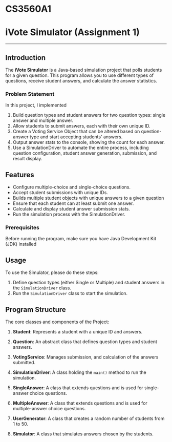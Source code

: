 # CS3560A1
# iVote Simulator (Assignment 1)
---
## Introduction

The **iVote Simulator** is a Java-based simulation project that polls students for a given question. This program allows you to use different types of questions, receive student answers, and calculate the answer statistics.

### Problem Statement

In this project, I implemented

1. Build question types and student answers for two question types: single answer and multiple answer.
2. Allow students to submit answers, each with their own unique ID.
3. Create a Voting Service Object that can be altered based on question-answer type and start accepting students' answers.
4. Output answer stats to the console, showing the count for each answer.
5. Use a SimulationDriver to automate the entire process, including question configuration, student answer generation, submission, and result display.

## Features

- Configure multiple-choice and single-choice questions.
- Accept student submissions with unique IDs.
- Builds multiple student objects with unique answers to a given question
- Ensure that each student can at least submit one answer.
- Calculate and display student answer submission stats.
- Run the simulation process with the SimulationDriver.


### Prerequisites

Before running the program, make sure you have Java Development Kit (JDK) installed


## Usage

To use the Simulator, please do these steps:

1. Define question types (either Single or Multiple) and student answers in the `SimulationDriver` class.
2. Run the `SimulationDriver` class to start the simulation.

## Program Structure

The core classes and components of the Project:

1. **Student**: Represents a student with a unique ID and answers.

2. **Question**: An abstract class that defines question types and student answers.

3. **VotingService**: Manages submission, and calculation of the answers submitted.

4. **SimulationDriver**: A class holding the `main()` method to run the simulation.

5. **SingleAnswer**: A class that extends questions and is used for single-answer choice questions.

6. **MultipleAnswer**: A class that extends questions and is used for multiple-answer choice questions.

7. **UserGenerator**: A class that creates a random number of students from 1 to 50.

8. **Simulator**: A class that simulates answers chosen by the students.
